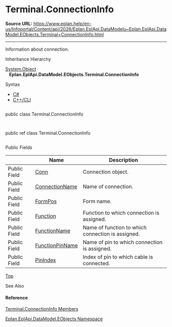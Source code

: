 # Terminal.ConnectionInfo

**Source URL:** https://www.eplan.help/en-us/Infoportal/Content/api/2026/Eplan.EplApi.DataModelu~Eplan.EplApi.DataModel.EObjects.Terminal+ConnectionInfo.html

---

Information about connection.

Inheritance Hierarchy

[System.Object](#)  
   **Eplan.EplApi.DataModel.EObjects.Terminal.ConnectionInfo**

Syntax

- [C#](#i-syntax-CS)
- [C++/CLI](#i-syntax-CPP2005)

```
```
public class Terminal.ConnectionInfo
```
```

```
```
public ref class Terminal.ConnectionInfo
```
```




Public Fields

|  | Name | Description |
| --- | --- | --- |
| Public Field | [Conn](Eplan.EplApi.DataModelu~Eplan.EplApi.DataModel.EObjects.Terminal+ConnectionInfo~Conn.html) | Connection object. |
| Public Field | [ConnectionName](Eplan.EplApi.DataModelu~Eplan.EplApi.DataModel.EObjects.Terminal+ConnectionInfo~ConnectionName.html) | Name of connection. |
| Public Field | [FormPos](Eplan.EplApi.DataModelu~Eplan.EplApi.DataModel.EObjects.Terminal+ConnectionInfo~FormPos.html) | Form name. |
| Public Field | [Function](Eplan.EplApi.DataModelu~Eplan.EplApi.DataModel.EObjects.Terminal+ConnectionInfo~Function.html) | Function to which connection is assigned. |
| Public Field | [FunctionName](Eplan.EplApi.DataModelu~Eplan.EplApi.DataModel.EObjects.Terminal+ConnectionInfo~FunctionName.html) | Name of function to which connection is assigned. |
| Public Field | [FunctionPinName](Eplan.EplApi.DataModelu~Eplan.EplApi.DataModel.EObjects.Terminal+ConnectionInfo~FunctionPinName.html) | Name of pin to which connection is assigned. |
| Public Field | [PinIndex](Eplan.EplApi.DataModelu~Eplan.EplApi.DataModel.EObjects.Terminal+ConnectionInfo~PinIndex.html) | Index of pin to which cable is connected. |

[Top](#top)






See Also

#### Reference

[Terminal.ConnectionInfo Members](Eplan.EplApi.DataModelu~Eplan.EplApi.DataModel.EObjects.Terminal+ConnectionInfo_members.html)
  
[Eplan.EplApi.DataModel.EObjects Namespace](Eplan.EplApi.DataModelu~Eplan.EplApi.DataModel.EObjects_namespace.html)
